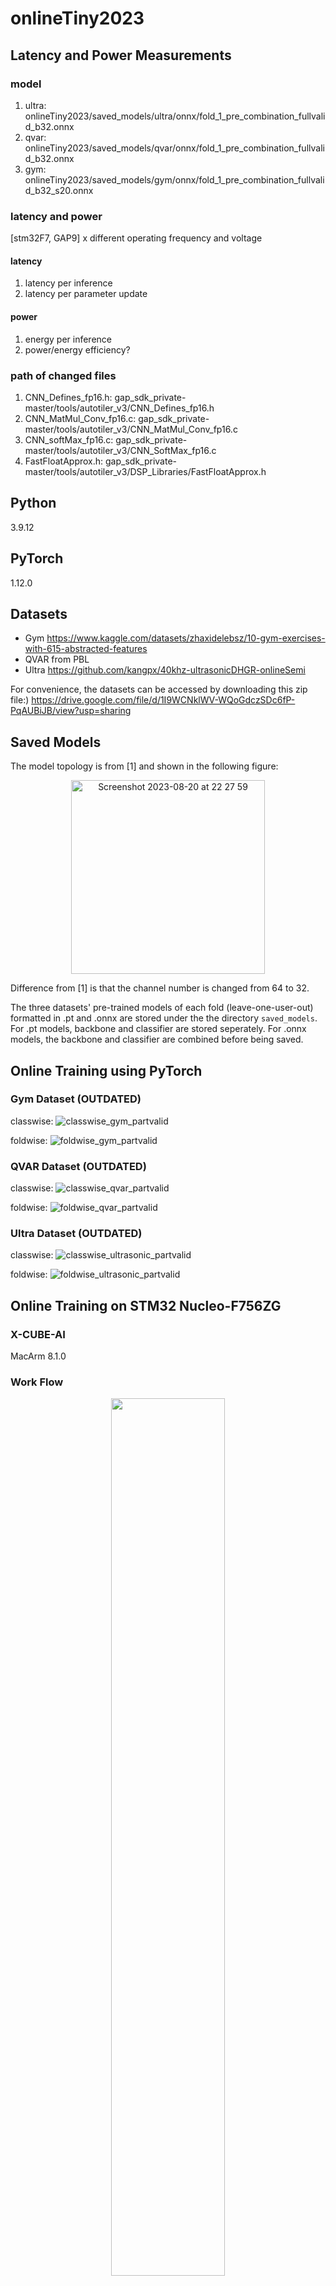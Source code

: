 # onlineTiny2023
## Latency and Power Measurements
### model
1. ultra: onlineTiny2023/saved_models/ultra/onnx/fold_1_pre_combination_fullvalid_b32.onnx
2. qvar: onlineTiny2023/saved_models/qvar/onnx/fold_1_pre_combination_fullvalid_b32.onnx
3. gym: onlineTiny2023/saved_models/gym/onnx/fold_1_pre_combination_fullvalid_b32_s20.onnx
### latency and power
[stm32F7, GAP9] x different operating frequency and voltage 
#### latency
1. latency per inference
2. latency per parameter update
#### power
1. energy per inference
2. power/energy efficiency?
### path of changed files
1. CNN_Defines_fp16.h: gap_sdk_private-master/tools/autotiler_v3/CNN_Defines_fp16.h
2. CNN_MatMul_Conv_fp16.c: gap_sdk_private-master/tools/autotiler_v3/CNN_MatMul_Conv_fp16.c
3. CNN_softMax_fp16.c: gap_sdk_private-master/tools/autotiler_v3/CNN_SoftMax_fp16.c
4. FastFloatApprox.h: gap_sdk_private-master/tools/autotiler_v3/DSP_Libraries/FastFloatApprox.h

## Python
3.9.12
## PyTorch
1.12.0
## Datasets
- Gym https://www.kaggle.com/datasets/zhaxidelebsz/10-gym-exercises-with-615-abstracted-features
- QVAR from PBL
- Ultra https://github.com/kangpx/40khz-ultrasonicDHGR-onlineSemi

For convenience, the datasets can be accessed by downloading this zip file:) https://drive.google.com/file/d/1I9WCNklWV-WQoGdczSDc6fP-PqAUBiJB/view?usp=sharing
## Saved Models
The model topology is from [1] and shown in the following figure:
<p align="center"><img width="310" alt="Screenshot 2023-08-20 at 22 27 59" src="https://github.com/kangpx/onlineTiny2023/assets/118830544/ab6f4c5d-2c19-4714-888c-034a19d46240"></p>

Difference from [1] is that the channel number is changed from 64 to 32.

The three datasets' pre-trained models of each fold (leave-one-user-out) formatted in .pt and .onnx are stored under the the directory `saved_models`. For .pt models, backbone and classifier are stored seperately. For .onnx models, the backbone and classifier are combined before being saved.
## Online Training using PyTorch
### Gym Dataset (OUTDATED)
classwise:
![classwise_gym_partvalid](https://github.com/kangpx/onlineTiny2023/assets/118830544/4ce74734-be43-4682-97e1-79f252993459)


foldwise:
![foldwise_gym_partvalid](https://github.com/kangpx/onlineTiny2023/assets/118830544/2e5b97b7-38ef-4b8d-9401-d3c66558491f)



### QVAR Dataset (OUTDATED)
classwise:
![classwise_qvar_partvalid](https://github.com/kangpx/onlineTiny2023/assets/118830544/e0bc2537-21b5-4968-814c-6e4d48217ce5)



foldwise:
![foldwise_qvar_partvalid](https://github.com/kangpx/onlineTiny2023/assets/118830544/d13ed600-6e63-45ff-8d17-97265ba1743a)



### Ultra Dataset (OUTDATED)
classwise:
![classwise_ultrasonic_partvalid](https://github.com/kangpx/onlineTiny2023/assets/118830544/4d1a5eb7-eb81-41cc-8bb8-6bf964d112ce)


foldwise:
![foldwise_ultrasonic_partvalid](https://github.com/kangpx/onlineTiny2023/assets/118830544/b4bdee0e-5591-44f4-881b-d68377b85f97)



## Online Training on STM32 Nucleo-F756ZG
### X-CUBE-AI
MacArm 8.1.0
### Work Flow
<p align="center"><img src="https://github.com/kangpx/onlineTiny2023/assets/118830544/2e0a23cd-2673-4225-b93e-e99a41908b83" width="60%"></p>

1. PC transmits a triplet $(x(\tau)$, $y(\tau)$, $\text{flag}(\tau))$ to MCU through UART, where $x(\tau)$ is the input data, $y(\tau)$ is the input label, $\text{flag}(\tau)$ is the trigger signal for online training and $\tau$ is the current time stamp;
2. X-CUBE-AI's inference engine performs the inference, during which the input to the last fully connected layer (classifier) is retrieved by a registered callback of platform observer and dumped into the dense input buffer, while the inference output (i.e., the output of the softmax layer) is dumped into the output buffer;
3. If online training is triggered ($\text{flag}(\tau)$==1) in this round, the implemented online training engine traverses the weights/biases of the classifier, for each weight/bias:
 - the gradient is calculated based on $y(\tau)$ and the corresponding values in the dense input buffer and output buffer;
 $$g_w(\tau,s,t)\leftarrow\frac{\partial \mathcal{L}(\tau)}{\partial w(\tau, s, t)}=x(\tau,t)\left(\text{softmax}(\tau, s)-\mathbb{I}(y(\tau)=s)\right)$$
 $$g_b(\tau,s)\leftarrow\frac{\partial \mathcal{L}(\tau)}{\partial b(\tau, s)}=\text{softmax}(\tau, s)-\mathbb{I}(y(\tau)=s)$$
 - the gradient is used to update the corresponding element in the weight increments buffer, which stores the momentum-based exponential moving average of the gradients;
 $$\boldsymbol{i}_w(\tau)\leftarrow\mu \boldsymbol{i}_w(\tau-1)+\boldsymbol{g}_w(\tau)$$
 $$\boldsymbol{i}_b(\tau)\leftarrow\mu \boldsymbol{i}_b(\tau-1)+\boldsymbol{g}_b(\tau)$$
 - the weight/bias is updated by subtracting the product of the learning rate and the increment;
 $$\boldsymbol{w}(\tau)\leftarrow\boldsymbol{w}(\tau-1)-\gamma \boldsymbol{i}_w(\tau)$$
 $$\boldsymbol{b}(\tau)\leftarrow\boldsymbol{b}(\tau-1)-\gamma \boldsymbol{i}_b(\tau)$$
($s$ and $t$ are the group index and the within-group index of the weights, while $\mu$ and $\gamma$ are the momentum and learning rate)
4. MCU transmits the predicted label to PC.
### STM32 Project
The STM32 project for each of the three datasets can be found under `stm32_nucleo_f756zg` directory.
#### Online Training Engine
Source code of the engine can be found in 
- `stm32_nucleo_f756zg/nucleo-f756zg-ai_xxx/Core/Inc/online_training.h`
- `stm32_nucleo_f756zg/nucleo-f756zg-ai_xxx/Core/Src/online_training.c`

The macro definitions for `OT_CLASSIFIER_IN_SIZE` and `OT_CLASSIFIER_OUT_SIZE` are different in the three projects, as the size of the samples and the number of classes to be classified are different in the three datasests.

APIs:
- ot_init()
> void ot_init(float ot_lr_, float ot_momentum_);

This function copies the weights of the classifier into SRAM, registers the callback function that retrieves the input to the dense layer and initializes the increments buffer, learning rate and momentum, which should be called after network initialization and before inference. `ot_lr_` parameter is the designated learning rate and `ot_momentum_` is the designated momentum.
- ot_update()
> void ot_update(void);

This function updates all the weights and biases of the classifier, which should be called after inference.
### Performance Evaluation
Random seed is used to ensure that both the dataset splitting and the input order of the online training data are the same for the on-MCU method and the PyTorch-based method. The following shows the results of online training when the valid-online training (nonuser) splitting is **not** applied, which means that full validation datasets are used during offline trainings.
#### Gym Dataset (OUTDATED)
lr=0.002, momentum=0.9, 1 epoch of online training using user samples.
<p align="center"><img width="863" alt="Screenshot 2023-08-23 at 19 58 17" src="https://github.com/kangpx/onlineTiny2023/assets/118830544/e41b74af-2212-4159-9569-d79270648dd5"></p>

#### QVAR Dataset (OUTDATED)
lr=0.002, momentum=0.5, 5 epoches of online training using user samples.
<p align="center"><img width="863" alt="Screenshot 2023-08-23 at 20 27 15" src="https://github.com/kangpx/onlineTiny2023/assets/118830544/077569be-8c37-4887-893c-585bc67d0032"></p>


#### Ultra Dataset (OUTDATED)
lr=0.002, momentum=0.5, 1 epoch of online training using user samples.
<p align="center"><img width="847" alt="Screenshot 2023-08-22 at 21 55 58" src="https://github.com/kangpx/onlineTiny2023/assets/118830544/2be303bc-6cd8-48c8-b6cb-9e4c71a786ed"></p>

## Online Training on GAP9
### Work Flow
<p align="center"><img width="645" alt="Screenshot 2023-09-19 at 15 36 38" src="https://github.com/kangpx/onlineTiny2023/assets/118830544/e1d7a862-ea06-4c45-a1ae-9cb1e05c4f53"></p>

The work flow is quite similar to that on STM32, except that:

1. The triplet is transferred to GVSOC through bridge funtion that reads files from host PC;
2. The newly introduced buffers for online-training should be first transferred from L2- to L1-Memory through DMA before the clusters could process the update, and that the updated buffers should be transferred back to L2-Memory after the process;
3. Instead of allocating an independent place for the dense input buffer as in the STM32 projects, the dense input buffer is part of the activation buffer in L2-Memory;
4. Input and output buffers are independently allocated instead of being part of the activation buffer as in the STM32 projects.

### Project
The three datasets' projects are uploaded and can be found under (`gap9`).

#### Online Training Engine
Source code of the engine can be found in 
- `gap9/xxx/online_training.h`
- `gap9/xxx/online_training.c`

APIs:
- ot_init_chunk()
> int ot_init_chunk(void);

This function allocates a piece of dynamic L1-memory for online training, initilizes the buffer pointers and resets the w/b increment cache to all zeros. Returns -1 if failed to allocate L1-memory otherwise 0. This funtion should be called after the network initialization and before online training.

- ot_clean_chunk()
> void ot_clean_chunk(void);

This function frees the dynamic L1-memory allocated in `ot_init_chunk()`.

- ot_update_chunk_parallel()
> void ot_update_chunk(void);

Update funtion for the case where multi-clusters are used and the w/b icrement caches & output buffers are transferred between L2- and L1-memory and updated in chunks.

**"chunk" here means that w/b increment buffers and output buffers in L2-memory can be divided into equal-length chunks, which are transferred to L1-memory and updated one by one during online training. Default chunk number is 1 for all the three datastes.**

#### Run the Project
To run the project (taking ultra project as example):
1. Setup necessary environments:
 >cd xxx/gap_sdk_private-master && source sourceme.sh && conda activate gap
2. Run NNTool script to generate ATmodel, which should generate the file `UltraModel.c`:
 >python nntool_script_ultra.py --mode=generate_at_model --trained_model PRE_TRAINED_MODEL_PATH
3. Fix some bugs in `UltraModel.c`: add `tensors/` as prefix to each path to the tensor files, e.g., at line 135:
 change `...ConstInfo("Conv_0_weights.tensor", 1, ...` to `...ConstInfo("tensors/Conv_0_weights.tensor", 1, ...`

where `tensors` is the directory designated in the NNTool script to store the tensors, it is ignored in the generated ATModel due to some unknown reason.

4. Run AutoTiler to generate executable network on GAP9:
>make clean

>make GenUltra

>./GenUltra

5. Compile and run the code on GVSOC.
>make all run platform=gvsoc

### Performance Evaluation
#### Ultra Dataset (OUTDATED)
lr=0.002, momentum=0.5, 1 epoch of online training using user samples, full validation during pre-training. 

fastexp with underflow check:
<p align="center"><img width="840" alt="Screenshot 2023-09-19 at 16 00 12" src="https://github.com/kangpx/onlineTiny2023/assets/118830544/dac50123-085d-4846-a800-44af74867c09"></p>

#### Qvar Dataset (OUTDATED)
lr=0.002, momentum=0.5, 5 epoches of online training using user samples, full validation during pre-training.

fastexp with underflow check:
<p align="center"><img width="851" alt="Screenshot 2023-09-19 at 16 00 51" src="https://github.com/kangpx/onlineTiny2023/assets/118830544/ddcf9150-6dc0-4c6f-9d0a-a76600e4c6bd"></p>

fasterexp:
<p align="center"><img width="852" alt="Screenshot 2023-09-19 at 16 02 17" src="https://github.com/kangpx/onlineTiny2023/assets/118830544/adc66236-c348-4163-976c-d5827e6054db"></p>

#### Gym Dataset
lr=0.002, momentum=0.9, 1 epoch of online training using user samples, full validation during pre-training.
<p align="center"><img width="467" alt="Screenshot 2023-12-15 at 15 09 16" src="https://github.com/kangpx/onlineTiny2023/assets/118830544/a0dcc5f1-f9f1-4742-9594-29e4b04260bb"></p>



## Reference
- [1] [S. Bian, X. Wang, T. Polonelli and M. Magno, "Exploring Automatic Gym Workouts Recognition Locally on Wearable Resource-Constrained Devices," 2022 IEEE 13th International Green and Sustainable Computing Conference (IGSC), Pittsburgh, PA, USA, 2022, pp. 1-6, doi: 10.1109/IGSC55832.2022.9969370.](https://ieeexplore.ieee.org/abstract/document/9969370)
